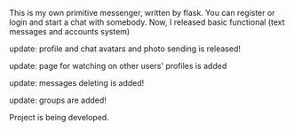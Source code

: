 This is my own primitive messenger, written by flask. You can register or login and start a chat with somebody. Now, I released basic functional (text messages and accounts system)

update: profile and chat avatars and photo sending is released!


update: page for watching on other users' profiles is added


update: messages deleting is added!


update: groups are added!


Project is being developed.